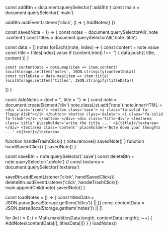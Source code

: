 const addBtn = document.querySelector('.addBtn')
const main = document.querySelector('.main')

addBtn.addEventListener('click', () => {
  AddNotes()
})

const savedNote = () => {
  const notes = document.querySelectorAll('.note .content')
  const titles = document.querySelectorAll('.note .title')

  const data = []
  notes.forEach((note, index) => {
    const content = note.value
    const title = titles[index].value
    if (content.trim() !== '') {
      data.push({ title, content })
    }

    const contentData = data.map(item => item.content)
    localStorage.setItem('notes', JSON.stringify(contentData))
    const titleData = data.map(item => item.title)
    localStorage.setItem('titles', JSON.stringify(titleData))
  })
}
  
const AddNotes = (text = '', title = '') => {
  const note = document.createElement('div')
  note.classList.add('note')
  note.innerHTML = `
    <div class='icons'>
      <button class='save'>
        <i class="fa-solid fa-floppy-disk"></i>
      </button>
      <button class='delete'>
        <i class="fa-solid fa-trash"></i>
      </button>
    </div>
    <div class='title-div'>
      <textarea class='title' placeholder='write the title ...'
      >${title}</textarea>     
    </div>
    <textarea class='content' placeholder='Note down your thoughts ...'
    >${text}</textarea>
  `

  function handleTrashClick() {
    note.remove()
    savedNote()
  }
  function handlSavedClick() {
    savedNote()
  }

  const saveBtn = note.querySelector('.save')
  const deleteBtn = note.querySelector('.delete')
  // const textarea = document.querySelector('textarea')

  saveBtn.addEventListener('click', handlSavedClick())
  deleteBtn.addEventListener('click', handleTrashClick())
  main.appendChild(note)
  savedNote()
}

const loadNotes = () => {
  const titlesData = JSON.parse(localStorage.getItem('titles')) || []
  const contentData = JSON.parse(localStorage.getItem('notes')) || []

  for (let i = 0; i < Math.max(titlesData.length, contentData.length); i++) {
    AddNotes(contentData[i], titlesData[i])
  }
}
loadNotes()